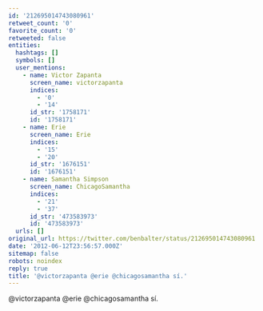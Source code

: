 ```yaml
---
id: '212695014743080961'
retweet_count: '0'
favorite_count: '0'
retweeted: false
entities:
  hashtags: []
  symbols: []
  user_mentions:
    - name: Victor Zapanta
      screen_name: victorzapanta
      indices:
        - '0'
        - '14'
      id_str: '1758171'
      id: '1758171'
    - name: Erie
      screen_name: Erie
      indices:
        - '15'
        - '20'
      id_str: '1676151'
      id: '1676151'
    - name: Samantha Simpson
      screen_name: ChicagoSamantha
      indices:
        - '21'
        - '37'
      id_str: '473583973'
      id: '473583973'
  urls: []
original_url: https://twitter.com/benbalter/status/212695014743080961
date: '2012-06-12T23:56:57.000Z'
sitemap: false
robots: noindex
reply: true
title: '@victorzapanta @erie @chicagosamantha sí.'
---
```


@victorzapanta @erie @chicagosamantha sí.